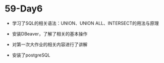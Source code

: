 # 59-Day6

- 学习了SQL的相关语法：UNION、UNION ALL、INTERSECT的用法与原理
- 安装DBeaver，了解了相关的基本操作
- 对第一次大作业的相关内容进行了讲解

- 安装了postgreSQL